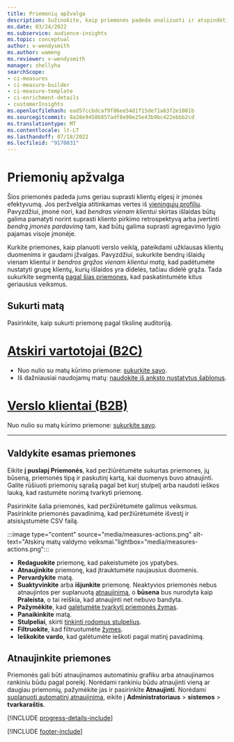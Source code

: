 ```yaml
---
title: Priemonių apžvalga
description: Sužinokite, kaip priemonės padeda analizuoti ir atspindėti jūsų įmonės našumą.
ms.date: 03/24/2022
ms.subservice: audience-insights
ms.topic: conceptual
author: v-wendysmith
ms.author: wameng
ms.reviewer: v-wendysmith
manager: shellyha
searchScope:
- ci-measures
- ci-measure-builder
- ci-measure-template
- ci-enrichment-details
- customerInsights
ms.openlocfilehash: ead57ccbdcaf9f86ee54d1f15de71a63f2e1081b
ms.sourcegitcommit: 8a28e9458b857adf8e90e25e43b9bc422ebbb2cd
ms.translationtype: MT
ms.contentlocale: lt-LT
ms.lasthandoff: 07/18/2022
ms.locfileid: "9170831"
---
```

# <a name="measures-overview"></a>Priemonių apžvalga

Šios priemonės padeda jums geriau suprasti klientų elgesį ir įmonės efektyvumą. Jos peržvelgia atitinkamas vertes iš [vieningųjų profilių](data-unification.md). Pavyzdžiui, įmonė nori, kad *bendras vienam klientui* skirtas išlaidas būtų galima pamatyti norint suprasti kliento pirkimo retrospektyvą arba įvertinti *bendrą įmonės pardavimą* tam, kad būtų galima suprasti agregavimo lygio pajamas visoje įmonėje.

Kurkite priemones, kaip planuoti verslo veiklą, pateikdami užklausas klientų duomenims ir gaudami įžvalgas. Pavyzdžiui, sukurkite bendrų išlaidų vienam klientui ir *bendros grąžos vienam klientui* *matą*, kad padėtumėte nustatyti grupę klientų, kurių išlaidos yra didelės, tačiau didelė grąža. Tada sukurkite segmentą [pagal šias priemones,](segments.md) kad paskatintumėte kitus geriausius veiksmus.

## <a name="create-a-measure"></a>Sukurti matą

Pasirinkite, kaip sukurti priemonę pagal tikslinę auditoriją.

# <a name="individual-consumers-b-to-c"></a>[Atskiri vartotojai (B2C)](#tab/b2c)

- Nuo nulio su matų kūrimo priemone: [sukurkite savo](measure-builder.md).
- Iš dažniausiai naudojamų matų: [naudokite iš anksto nustatytus šablonus](measure-templates.md).

# <a name="business-accounts-b-to-b"></a>[Verslo klientai (B2B)](#tab/b2b)

Nuo nulio su matų kūrimo priemone: [sukurkite savo](measure-builder.md).

---

## <a name="manage-existing-measures"></a>Valdykite esamas priemones

Eikite **į puslapį Priemonės**, kad peržiūrėtumėte sukurtas priemones, jų būseną, priemonės tipą ir paskutinį kartą, kai duomenys buvo atnaujinti. Galite rūšiuoti priemonių sąrašą pagal bet kurį stulpelį arba naudoti ieškos lauką, kad rastumėte norimą tvarkyti priemonę.

Pasirinkite šalia priemonės, kad peržiūrėtumėte galimus veiksmus. Pasirinkite priemonės pavadinimą, kad peržiūrėtumėte išvestį ir atsisiųstumėte CSV failą.

:::image type="content" source="media/measures-actions.png" alt-text="Atskirų matų valdymo veiksmai."lightbox="media/measures-actions.png":::

- **Redaguokite** priemonę, kad pakeistumėte jos ypatybes.
- **Atnaujinkite** priemonę, kad įtrauktumėte naujausius duomenis.
- **Pervardykite** matą.
- **Suaktyvinkite** arba **išjunkite** priemonę. Neaktyvios priemonės nebus atnaujintos per suplanuotą [atnaujinimą](system.md#schedule-tab), o **būsena** bus nurodyta kaip **Praleista**, o tai reiškia, kad atnaujinti net nebuvo bandyta.
- **Pažymėkite**, kad [galėtumėte tvarkyti priemonės žymas](work-with-tags-columns.md#manage-tags).
- **Panaikinkite** matą.
- **Stulpeliai**, skirti [tinkinti rodomus stulpelius](work-with-tags-columns.md#customize-columns).
- **Filtruokite**, kad filtruotumėte [žymes](work-with-tags-columns.md#filter-on-tags).
- **Ieškokite vardo**, kad galėtumėte ieškoti pagal matinį pavadinimą.

## <a name="refresh-measures"></a>Atnaujinkite priemones

Priemonės gali būti atnaujinamos automatiniu grafiku arba atnaujinamos rankiniu būdu pagal poreikį. Norėdami rankiniu būdu atnaujinti vieną ar daugiau priemonių, pažymėkite jas ir pasirinkite **Atnaujinti**. Norėdami [suplanuoti automatinį atnaujinimą](system.md#schedule-tab), eikite į **Administratoriaus** > **sistemos** > **tvarkaraštis**.

[!INCLUDE [progress-details-include](includes/progress-details-pane.md)]

[!INCLUDE [footer-include](includes/footer-banner.md)]
